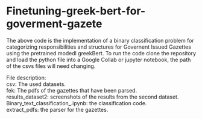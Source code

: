 # Finetuning-greek-bert-for-goverment-gazete
The above code is the implementation of a binary classification problem for categorizing responsibilities and structures for Governent Issued Gazettes using the pretrained modedl greekBert. To run the code clone the repository and load the python file  into a Google Collab or jupyter notebook, the path of the csvs files will need changing.

File description:<br />
csv: The used datasets. <br />
fek: The pdfs of the gazettes that have been parsed. <br />
results_dataset2: screenshots of the results from the second dataset. <br />
Binary_text_classification_.ipynb: the classification code. <br />
extract_pdfs: the parser for the gazettes. <br />
